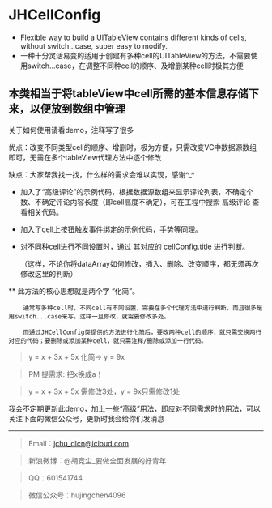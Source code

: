 JHCellConfig
=======

- Flexible way to build a UITableView contains different kinds of cells, without switch...case, super easy to modify.
- 一种十分灵活易变的适用于创建有多种cell的UITableView的方法，不需要使用switch...case，在调整不同种cell的顺序、及增删某种cell时极其方便


本类相当于将tableView中cell所需的基本信息存储下来，以便放到数组中管理
----

关于如何使用请看demo，注释写了很多



优点：改变不同类型cell的顺序、增删时，极为方便，只需改变VC中数据源数组即可，无需在多个tableView代理方法中逐个修改


缺点：大家帮我找一找，什么样的需求会难以实现，感谢^_^


*   加入了“高级评论”的示例代码，根据数据源数组来显示评论列表，不确定个数、不确定评论内容长度（即cell高度不确定），可在工程中搜索 高级评论 查看相关代码。

*   加入了cell上按钮触发事件绑定的示例代码，手势等同理。

*   对不同种cell进行不同设置时，通过 其对应的 cellConfig.title 进行判断。

    （这样，不论你将dataArray如何修改，插入、删除、改变顺序，都无须再次修改这里的判断）



**      此方法的核心思想就是两个字 “化简”。

        通常写多种cell时，不同cell有不同设置，需要在多个代理方法中进行判断，而且很多是用switch...case来写。这样一旦修改，就需要修改多处。

        而通过JHCellConfig类提供的方法进行化简后，要改两种cell的顺序，就只需交换两行对应的代码；要删除或添加某种cell，就只需注释/删除或添加一行代码。




>   y = x + 3x + 5x  化简-> y = 9x

>   PM 提需求: 把x换成a！

>   y = x + 3x + 5x 需修改3处，y = 9x只需修改1处






我会不定期更新此demo，加上一些“高级”用法，即应对不同需求时的用法，可以关注下面的微信公众号，更新时我会给你们发消息

-------
> Email：jchu_dlcn@icloud.com

> 新浪微博：@胡竞尘_要做全面发展的好青年

> QQ：601541744

> 微信公众号：hujingchen4096